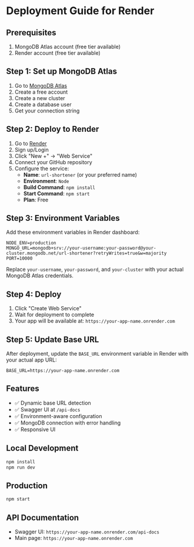 # Deployment Guide for Render

## Prerequisites

1. MongoDB Atlas account (free tier available)
2. Render account (free tier available)

## Step 1: Set up MongoDB Atlas

1. Go to [MongoDB Atlas](https://www.mongodb.com/atlas)
2. Create a free account
3. Create a new cluster
4. Create a database user
5. Get your connection string

## Step 2: Deploy to Render

1. Go to [Render](https://render.com)
2. Sign up/Login
3. Click "New +" → "Web Service"
4. Connect your GitHub repository
5. Configure the service:
   - **Name**: `url-shortener` (or your preferred name)
   - **Environment**: `Node`
   - **Build Command**: `npm install`
   - **Start Command**: `npm start`
   - **Plan**: Free

## Step 3: Environment Variables

Add these environment variables in Render dashboard:

```
NODE_ENV=production
MONGO_URL=mongodb+srv://your-username:your-password@your-cluster.mongodb.net/url-shortener?retryWrites=true&w=majority
PORT=10000
```

Replace `your-username`, `your-password`, and `your-cluster` with your actual MongoDB Atlas credentials.

## Step 4: Deploy

1. Click "Create Web Service"
2. Wait for deployment to complete
3. Your app will be available at: `https://your-app-name.onrender.com`

## Step 5: Update Base URL

After deployment, update the `BASE_URL` environment variable in Render with your actual app URL:

```
BASE_URL=https://your-app-name.onrender.com
```

## Features

- ✅ Dynamic base URL detection
- ✅ Swagger UI at `/api-docs`
- ✅ Environment-aware configuration
- ✅ MongoDB connection with error handling
- ✅ Responsive UI

## Local Development

```bash
npm install
npm run dev
```

## Production

```bash
npm start
```

## API Documentation

- Swagger UI: `https://your-app-name.onrender.com/api-docs`
- Main page: `https://your-app-name.onrender.com`
